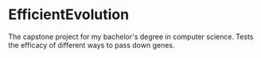 # EfficientEvolution
The capstone project for my bachelor's degree in computer science. Tests the efficacy of different ways to pass down genes.
